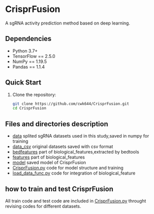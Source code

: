 # CrisprFusion
A sgRNA activity prediction method based on deep learning.

## Dependencies
- Python 3.7+
- TensorFlow == 2.5.0
- NumPy == 1.19.5
- Pandas == 1.1.4

## Quick Start
1. Clone the repository:
   ```bash
   git clone https://github.com/cwk644/CrisprFusion.git
   cd CrisprFusion

## Files and directories description
+ [data](https://github.com/cwk644/CrisprFusion/tree/main/data) splited sgRNA datasets used in this study,saved in numpy for training
+ [data_csv](https://github.com/cwk644/CrisprFusion/tree/main/Datasets) original datasets saved with csv format
+ [bedfeatures](https://github.com/cwk644/CrisprFusion/tree/main/bedfeatures) part of biological_features,extracted by bedtools
+ [features](https://github.com/cwk644/CrisprFusion/tree/main/features) part of biological_features
+ [model](https://github.com/cwk644/CrisprFusion/tree/main/model) saved model of CrisprFusion
+ [CrisprFusion.py](https://github.com/cwk644/CrisprFusion/tree/main/CrisprFusion.py) code for model structure and training
+ [load_data_func.py](https://github.com/cwk644/CrisprFusion/tree/main/load_data_func.py) code for integration of biological_feature

## how to train and test CrisprFusion
All train code and test code are included in [CrisprFusion.py](https://github.com/cwk644/CrisprFusion/tree/main/CrisprFusion.py) throught revising codes for different datasets.


  


